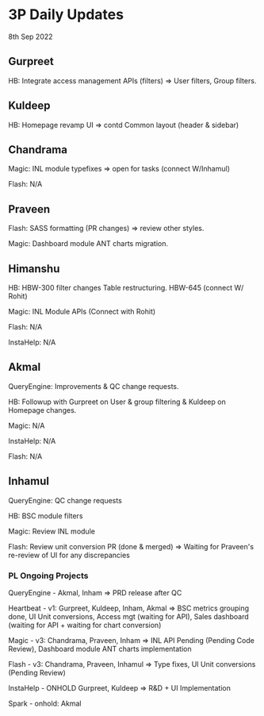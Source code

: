# 3P Daily Updates
8th Sep 2022

## Gurpreet
HB: Integrate access management APIs (filters) => User filters, Group filters.

## Kuldeep
HB: Homepage revamp UI => contd Common layout (header & sidebar)

## Chandrama
Magic: INL module typefixes => open for tasks (connect W/Inhamul)

Flash: N/A

## Praveen
Flash: SASS formatting (PR changes) => review other styles.

Magic: Dashboard module ANT charts migration.

## Himanshu
HB: HBW-300 filter changes Table restructuring. HBW-645 (connect W/ Rohit) 

Magic: INL Module APIs (Connect with Rohit)

Flash: N/A

InstaHelp: N/A

## Akmal
QueryEngine: Improvements & QC change requests.

HB: Followup with Gurpreet on User & group filtering & Kuldeep on Homepage changes. 

Magic: N/A

InstaHelp: N/A

Flash: N/A

## Inhamul
QueryEngine: QC change requests

HB: BSC module filters

Magic: Review INL module

Flash: Review unit conversion PR (done & merged) => Waiting for Praveen's re-review of UI for any discrepancies


### PL Ongoing Projects
QueryEngine - Akmal, Inham => PRD release after QC

Heartbeat - v1: Gurpreet, Kuldeep, Inham, Akmal => BSC metrics grouping done, UI Unit conversions, Access mgt (waiting for API), Sales dashboard (waiting for API + waiting for chart conversion)

Magic - v3: Chandrama, Praveen, Inham => INL API Pending (Pending Code Review), Dashboard module ANT charts implementation

Flash - v3: Chandrama, Praveen, Inhamul => Type fixes, UI Unit conversions (Pending Review)

InstaHelp - ONHOLD Gurpreet, Kuldeep => R&D + UI Implementation

Spark - onhold: Akmal
